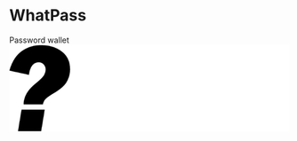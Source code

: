 # WhatPass
Password wallet
![AppScreen](https://github.com/Guzuu/WhatPass/blob/main/ChromeExtension/WhatPass.png?raw=true)
